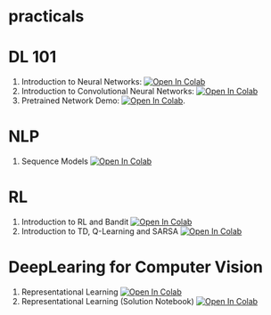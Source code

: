 # practicals
# DL 101 
1. Introduction to Neural Networks: [![Open In Colab](https://colab.research.google.com/assets/colab-badge.svg)](https://colab.research.google.com/drive/1k5NiiZ36bjfo0NO8AHFGcVrdII1xNLIW?usp=sharing)
2. Introduction to Convolutional Neural Networks: [![Open In Colab](https://colab.research.google.com/assets/colab-badge.svg)](https://colab.research.google.com/drive/1ACHfm4RDDyJWrpSPlu5SDAZ301SvF_D0?usp=sharing)
3. Pretrained Network Demo: [![Open In Colab](https://colab.research.google.com/assets/colab-badge.svg)](https://colab.research.google.com/drive/11VKxFM3uwT-PcYu83nkMGZPBfcC2C5LF?usp=sharing). 
# NLP
1. Sequence Models [![Open In Colab](https://colab.research.google.com/assets/colab-badge.svg)](https://colab.research.google.com/drive/12v0YgDg1Ng6-XA6oQtIzOhbOx-hkgUin?usp=sharing) 

# RL 
1. Introduction to RL and Bandit [![Open In Colab](https://colab.research.google.com/assets/colab-badge.svg)](https://colab.research.google.com/github/OxML2020/practicals/blob/master/OxML2020_RL1.ipynb)
2. Introduction to TD, Q-Learning and SARSA [![Open In Colab](https://colab.research.google.com/assets/colab-badge.svg)](https://colab.research.google.com/github/OxML2020/practicals/blob/master/OxML2020_RL2.ipynb)



# DeepLearing for Computer Vision
1. Representational Learning [![Open In Colab](https://colab.research.google.com/assets/colab-badge.svg)](https://colab.research.google.com/drive/1uiohkOGwOxOLT6n_oT19o1QdW2gvGajx#scrollTo=q84I8_5sn25_)
2. Representational Learning (Solution Notebook) [![Open In Colab](https://colab.research.google.com/assets/colab-badge.svg)](https://colab.research.google.com/drive/1epSxL4Cn7ajcbV86GbeXZd15RCLFbjjQ#scrollTo=1_970am7B7o_)
